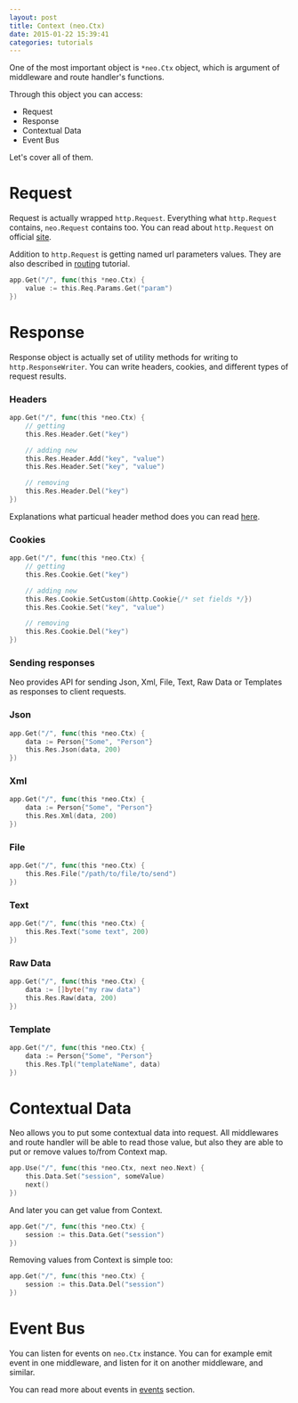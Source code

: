 ```yaml
---
layout: post
title: Context (neo.Ctx)
date: 2015-01-22 15:39:41
categories: tutorials
---
```


One of the most important object is ``*neo.Ctx`` object, which is argument of middleware and route handler's functions.

Through this object you can access:

- Request
- Response
- Contextual Data
- Event Bus

Let's cover all of them.

# Request

Request is actually wrapped ``http.Request``. Everything what ``http.Request`` contains, ``neo.Request`` contains too. You can read about ``http.Request`` on official [site](http://golang.org/pkg/net/http/#Request).

Addition to ``http.Request`` is getting named url parameters values. They are also described in <a href="{{site.url}}/tutorials/2015/01/22/routing.html">routing</a> tutorial.

```Go
app.Get("/", func(this *neo.Ctx) {
    value := this.Req.Params.Get("param")
})
```

# Response

Response object is actually set of utility methods for writing to ``http.ResponseWriter``. You can write headers, cookies, and different types of request results.

### Headers

```Go
app.Get("/", func(this *neo.Ctx) {
    // getting
    this.Res.Header.Get("key")

    // adding new
    this.Res.Header.Add("key", "value")
    this.Res.Header.Set("key", "value")

    // removing
    this.Res.Header.Del("key")
})
```

Explanations what particual header method does you can read [here](http://golang.org/pkg/net/http/#Header).

### Cookies

```Go
app.Get("/", func(this *neo.Ctx) {
    // getting
    this.Res.Cookie.Get("key")

    // adding new
    this.Res.Cookie.SetCustom(&http.Cookie{/* set fields */})
    this.Res.Cookie.Set("key", "value")

    // removing
    this.Res.Cookie.Del("key")
})
```

### Sending responses
Neo provides API for sending Json, Xml, File, Text, Raw Data or Templates as responses to client requests.

### Json

```go
app.Get("/", func(this *neo.Ctx) {
    data := Person{"Some", "Person"}
    this.Res.Json(data, 200)
})
```

### Xml

```go
app.Get("/", func(this *neo.Ctx) {
    data := Person{"Some", "Person"}
    this.Res.Xml(data, 200)
})
```

### File

```go
app.Get("/", func(this *neo.Ctx) {
    this.Res.File("/path/to/file/to/send")
})
```

### Text

```go
app.Get("/", func(this *neo.Ctx) {
    this.Res.Text("some text", 200)
})
```

### Raw Data

```go
app.Get("/", func(this *neo.Ctx) {
    data := []byte("my raw data")
    this.Res.Raw(data, 200)
})
```

### Template

```go
app.Get("/", func(this *neo.Ctx) {
    data := Person{"Some", "Person"}
    this.Res.Tpl("templateName", data)
})
```

# Contextual Data

Neo allows you to put some contextual data into request.
All middlewares and route handler will be able to read those value, but also they are able to put or remove values to/from Context map.

```go
app.Use("/", func(this *neo.Ctx, next neo.Next) {
    this.Data.Set("session", someValue)
    next()
})
```

And later you can get value from Context.

```go
app.Get("/", func(this *neo.Ctx) {
    session := this.Data.Get("session")
})
```

Removing values from Context is simple too:

```go
app.Get("/", func(this *neo.Ctx) {
    session := this.Data.Del("session")
})
```

# Event Bus

You can listen for events on ``neo.Ctx`` instance. You can for example emit event in one middleware, and listen for it on another middleware, and similar.

You can read more about events in <a href="{{site.url}}/tutorials/2015/01/22/events.html">events</a> section.